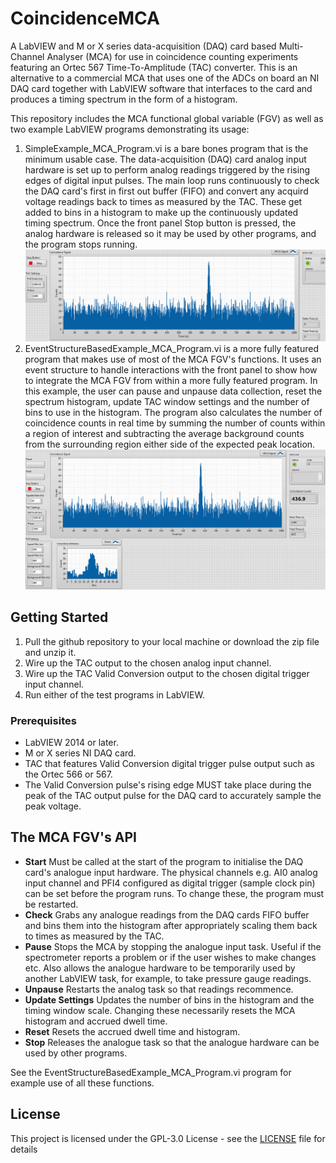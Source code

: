 # CoincidenceMCA
A LabVIEW and M or X series data-acquisition (DAQ) card based Multi-Channel Analyser (MCA) for use in coincidence counting experiments featuring an Ortec 567 Time-To-Amplitude (TAC) converter. This is an alternative to a commercial MCA that uses one of the ADCs on board an NI DAQ card together with LabVIEW software that interfaces to the card and produces a timing spectrum in the form of a histogram.

This repository includes the MCA functional global variable (FGV) as well as two example LabVIEW programs demonstrating its usage:
1. SimpleExample_MCA_Program.vi is a bare bones program that is the minimum usable case. The data-acquisition (DAQ) card analog input hardware is set up to perform analog readings triggered by the rising edges of digital input pulses. The main loop runs continuously to check the DAQ card's first in first out buffer (FIFO) and convert any acquird voltage readings back to times as measured by the TAC. These get added to bins in a histogram to make up the continuously updated timing spectrum. Once the front panel Stop button is pressed, the analog hardware is released so it may be used by other programs, and the program stops running.
![SimpleExampleProgram.png](images/SimpleExampleProgram.PNG)
2. EventStructureBasedExample_MCA_Program.vi is a more fully featured program that makes use of most of the MCA FGV's functions. It uses an event structure to handle interactions with the front panel to show how to integrate the MCA FGV from within a more fully featured program. In this example, the user can pause and unpause data collection, reset the spectrum histogram, update TAC window settings and the number of bins to use in the histogram. The program also calculates the number of coincidence counts in real time by summing the number of counts within a region of interest and subtracting the average background counts from the surrounding region either side of the expected peak location.
![EventStructureDemo.png](images/EventStructureDemo.PNG)

## Getting Started

1. Pull the github repository to your local machine or download the zip file and unzip it. 
2. Wire up the TAC output to the chosen analog input channel.
3. Wire up the TAC Valid Conversion output to the chosen digital trigger input channel.
2. Run either of the test programs in LabVIEW.

### Prerequisites

* LabVIEW 2014 or later.
* M or X series NI DAQ card.
* TAC that features Valid Conversion digital trigger pulse output such as the Ortec 566 or 567.
* The Valid Conversion pulse's rising edge MUST take place during the peak of the TAC output pulse for the DAQ card to accurately sample the peak voltage.

## The MCA FGV's API

* **Start** Must be called at the start of the program to initialise the DAQ card's analogue input hardware. The physical channels e.g. AI0 analog input channel and PFI4 configured as digital trigger (sample clock pin) can be set before the program runs. To change these, the program must be restarted.
* **Check** Grabs any analogue readings from the DAQ cards FIFO buffer and bins them into the histogram after appropriately scaling them back to times as measured by the TAC.
* **Pause** Stops the MCA by stopping the analogue input task. Useful if the spectrometer reports a problem or if the user wishes to make changes etc. Also allows the analogue hardware to be temporarily used by another LabVIEW task, for example, to take pressure gauge readings.
* **Unpause** Restarts the analog task so that readings recommence.
* **Update Settings** Updates the number of bins in the histogram and the timing window scale. Changing these necessarily resets the MCA histogram and accrued dwell time.
* **Reset** Resets the accrued dwell time and histogram.
* **Stop** Releases the analogue task so that the analogue hardware can be used by other programs.

See the EventStructureBasedExample_MCA_Program.vi program for example use of all these functions.

## License

This project is licensed under the GPL-3.0 License - see the [LICENSE](LICENSE) file for details
